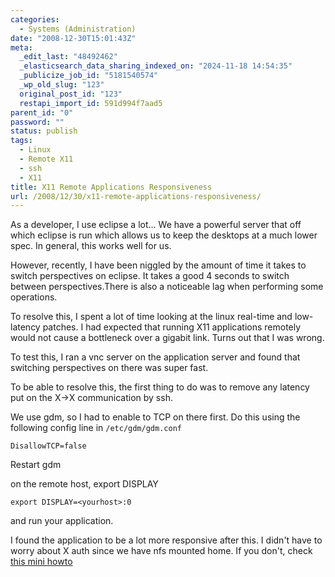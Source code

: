 ```yaml
---
categories:
  - Systems (Administration)
date: "2008-12-30T15:01:43Z"
meta:
  _edit_last: "48492462"
  _elasticsearch_data_sharing_indexed_on: "2024-11-18 14:54:35"
  _publicize_job_id: "5181540574"
  _wp_old_slug: "123"
  original_post_id: "123"
  restapi_import_id: 591d994f7aad5
parent_id: "0"
password: ""
status: publish
tags:
  - Linux
  - Remote X11
  - ssh
  - X11
title: X11 Remote Applications Responsiveness
url: /2008/12/30/x11-remote-applications-responsiveness/
---
```


As a developer, I use eclipse a lot... We have a powerful server that off which
eclipse is run which allows us to keep the desktops at a much lower spec. In
general, this works well for us.

However, recently, I have been niggled by the amount of time it takes to switch
perspectives on eclipse. It takes a good 4 seconds to switch between
perspectives.There is also a noticeable lag when performing some operations.

To resolve this, I spent a lot of time looking at the linux real-time and
low-latency patches. I had expected that running X11 applications remotely would
not cause a bottleneck over a gigabit link. Turns out that I was wrong.

To test this, I ran a vnc server on the application server and found that
switching perspectives on there was super fast.

To be able to resolve this, the first thing to do was to remove any latency put
on the X->X communication by ssh.

We use gdm, so I had to enable to TCP on there first. Do this using the
following config line in `/etc/gdm/gdm.conf`

```
DisallowTCP=false
```

Restart gdm

on the remote host, export DISPLAY

```
export DISPLAY=<yourhost>:0
```

and run your application.

I found the application to be a lot more responsive after this. I didn't have to
worry about X auth since we have nfs mounted home. If you don't, check
[this mini howto](http://www.xs4all.nl/~zweije/xauth.html "Remote X Apps Mini HowTo")
